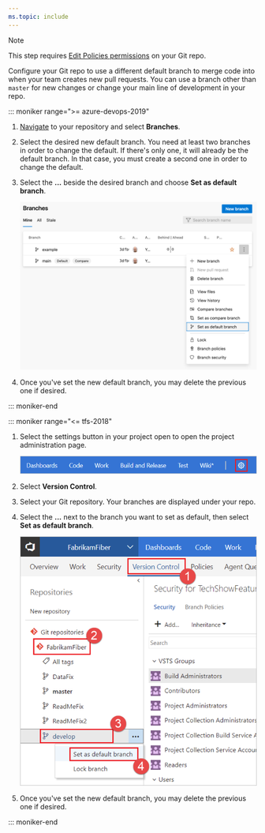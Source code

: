 ```yaml
---
ms.topic: include
---
```


>[!NOTE]
>This step requires [Edit Policies permissions](../../../organizations/security/set-git-tfvc-repository-permissions.md#git-repository) on your Git repo.

Configure your Git repo to use a different default branch to merge code into when your team creates new pull requests.
You can use a branch other than `master` for new changes or change your main line of development in your repo.

::: moniker range=">= azure-devops-2019"

1. [Navigate](../../../project/navigation/go-to-project-repo.md) to your repository and select **Branches**.

1. Select the desired new default branch.
You need at least two branches in order to change the default.
If there's only one, it will already be the default branch.
In that case, you must create a second one in order to change the default.

1. Select the **...** beside the desired branch and choose **Set as default branch**.

   ![Set default branch](../media/pull-requests/set-default-branch-in-product.png)

1. Once you've set the new default branch, you may delete the previous one if desired.

::: moniker-end

::: moniker range="<= tfs-2018"

1. Select the settings button in your project open to open the project administration page.

   ![Open the administrative area of the web portal for your project](../media/pull-requests/gear_icon_settings.png)

1. Select **Version Control**.

1. Select your Git repository. Your branches are displayed under your repo.

1. Select the **...** next to the branch you want to set as default, then select **Set as default branch**.

   ![Set a default branch for a Git repo](../media/pull-requests/set_default_branch.png)

1. Once you've set the new default branch, you may delete the previous one if desired.

::: moniker-end
